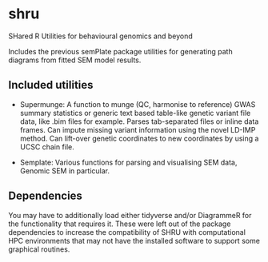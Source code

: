 # shru
SHared R Utilities for behavioural genomics and beyond

Includes the previous semPlate package utilities for generating path diagrams from fitted SEM model results.

## Included utilities
- Supermunge: A function to munge (QC, harmonise to reference) GWAS summary statistics or generic text based table-like genetic variant file data, like .bim files for example. Parses tab-separated files or inline data frames. Can impute missing variant information using the novel LD-IMP method. Can lift-over genetic coordinates to new coordinates by using a UCSC chain file.

- Semplate: Various functions for parsing and visualising SEM data, Genomic SEM in particular.

## Dependencies
You may have to additionally load either tidyverse and/or DiagrammeR for the functionality that requires it. These were left out of the package dependencies to increase the compatibility of SHRU with computational HPC environments that may not have the installed software to support some graphical routines.
